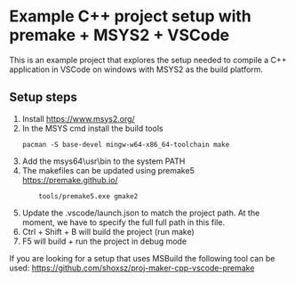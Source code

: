 # Example C++ project setup with premake + MSYS2 + VSCode

This is an example project that explores the setup needed  to compile a C++ 
application in VSCode on windows with MSYS2 as the build platform.


## Setup steps
1. Install https://www.msys2.org/
2. In the MSYS cmd install the build tools
    ```
    pacman -S base-devel mingw-w64-x86_64-toolchain make
    ```
3. Add the msys64\usr\bin to the system PATH
4. The makefiles can be updated using premake5 https://premake.github.io/
    ```
        tools/premake5.exe gmake2
    ```
5. Update the .vscode/launch.json to match the project path.
    At the moment, we have to specify the full full path in this file.
6. Ctrl + Shift + B will build the project (run make)
7. F5 will build + run the project in debug mode



If you are looking for a setup that uses MSBuild the following tool can be used: https://github.com/shoxsz/proj-maker-cpp-vscode-premake
